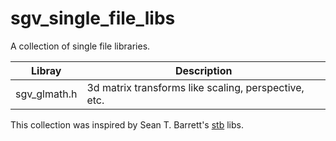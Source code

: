 sgv_single_file_libs
====================

A collection of single file libraries.

| Libray               | Description                                           |
| -------------------- | ----------------------------------------------------- |
| sgv_glmath.h         | 3d matrix transforms like scaling, perspective, etc.  |

This collection was inspired by Sean T. Barrett's [stb](https://github.com/nothings/stb) libs.

